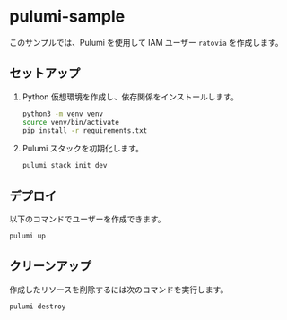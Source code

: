 # pulumi-sample

このサンプルでは、Pulumi を使用して IAM ユーザー `ratovia` を作成します。

## セットアップ
1. Python 仮想環境を作成し、依存関係をインストールします。
   ```bash
   python3 -m venv venv
   source venv/bin/activate
   pip install -r requirements.txt
   ```
2. Pulumi スタックを初期化します。
   ```bash
   pulumi stack init dev
   ```

## デプロイ
以下のコマンドでユーザーを作成できます。
```bash
pulumi up
```

## クリーンアップ
作成したリソースを削除するには次のコマンドを実行します。
```bash
pulumi destroy
```
